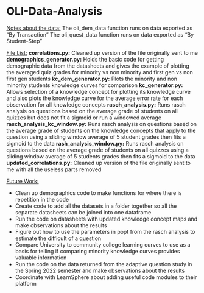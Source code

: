 # OLI-Data-Analysis
<ins>Notes about the data:</ins>
The oli_dem_data function runs on data exported as “By Transaction”
The oli_quest_data function runs on data exported as “By Student-Step”

<ins>File List:</ins>
**correlations.py:** Cleaned up version of the file originally sent to me
**demographics_generator.py:** Holds the basic code for getting demographic data from the datasheets and gives the example of plotting the averaged quiz grades for minority vs non minority and first gen vs non first gen students
**kc_dem_generator.py:** Plots the minority and non minority students knowledge curves for comparison
**kc_generator.py:** Allows selection of a knowledge concept for plotting its knowledge curve and also plots the knowledge curve for the average error rate for each observation for all knowledge concepts
**rasch_analysis.py:** Runs rasch analysis on questions based on the average grade of students on all quizzes but does not fit a sigmoid or run a windowed average
**rasch_analysis_kc_window.py:** Runs rasch analysis on questions based on the average grade of students on the knowledge concepts that apply to the question using a sliding window average of 5 student grades then fits a sigmoid to the data
**rash_analysis_window.py:** Runs rasch analysis on questions based on the average grade of students on all quizzes using a sliding window average of 5 students grades then fits a sigmoid to the data
**updated_correlations.py:** Cleaned up version of the file originally sent to me with all the useless parts removed

<ins>Future Work:</ins>
* Clean up demographics code to make functions for where there is repetition in the code
* Create code to add all the datasets in a folder together so all the separate datasheets can be joined into one dataframe
* Run the code on datasheets with updated knowledge concept maps and make observations about the results
* Figure out how to use the parameters in popt from the rasch analysis to estimate the difficult of a question
* Compare University to community college learning curves to use as a basis for telling if comparing minority knowledge curves provides valuable information
* Run the code on the data returned from the adaptive question study in the Spring 2022 semester and make observations about the results
* Coordinate with LearnSphere about adding useful code modules to their platform
